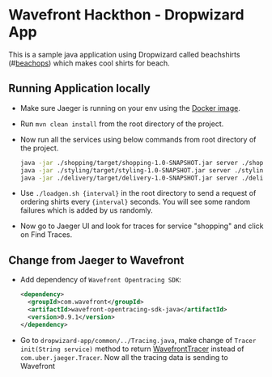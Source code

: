 # Wavefront Hackthon - Dropwizard App

This is a sample java application using Dropwizard called beachshirts (#[beachops](https://medium.com/@matthewzeier/thoughts-from-an-operations-wrangler-how-we-use-alerts-to-monitor-wavefront-71329c5e57a8)) which makes cool shirts for beach. 


## Running Application locally 

- Make sure Jaeger is running on your env using the [Docker image](https://www.jaegertracing.io/docs/getting-started).

- Run `mvn clean install` from the root directory of the project.

- Now run all the services using below commands from root directory of the project.
    ```bash
    java -jar ./shopping/target/shopping-1.0-SNAPSHOT.jar server ./shopping/app.yaml
    java -jar ./styling/target/styling-1.0-SNAPSHOT.jar server ./styling/app.yaml
    java -jar ./delivery/target/delivery-1.0-SNAPSHOT.jar server ./delivery/app.yaml
    ```

- Use `./loadgen.sh {interval}` in the root directory to send a request of ordering shirts every `{interval}` seconds. You will see some random failures which is added by us randomly.

- Now go to Jaeger UI and look for traces for service "shopping" and click on Find Traces.

## Change from Jaeger to Wavefront

- Add dependency of `Wavefront Opentracing SDK`:

  ```xml
  <dependency>
  	<groupId>com.wavefront</groupId>
  	<artifactId>wavefront-opentracing-sdk-java</artifactId>
  	<version>0.9.1</version>
  </dependency>
  ```

- Go to `dropwizard-app/common/../Tracing.java`, make change of `Tracer init(String service)` method to return [WavefrontTracer](https://github.com/wavefrontHQ/wavefront-opentracing-sdk-java#set-up-a-tracer) instead of `com.uber.jaeger.Tracer`. Now all the tracing data is sending to Wavefront

